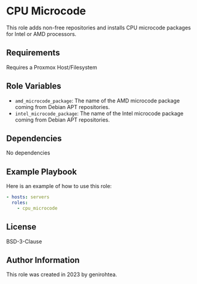 CPU Microcode
=========

This role adds non-free repositories and installs CPU microcode packages for Intel or AMD processors.

Requirements
------------

Requires a Proxmox Host/Filesystem

Role Variables
--------------

- `amd_microcode_package`: The name of the AMD microcode package coming from Debian APT repositories.
- `intel_microcode_package`: The name of the Intel microcode package coming from Debian APT repositories.

Dependencies
------------

No dependencies

Example Playbook
----------------

Here is an example of how to use this role:

```yaml
- hosts: servers
  roles:
    - cpu_microcode
```

License
-------

BSD-3-Clause

Author Information
------------------

This role was created in 2023 by genirohtea.
